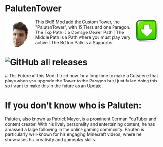 # PalutenTower

<a href="https://github.com/Bergbauer22/PalutenMod/releases/download/v0.1.5/PalutenMod.dll">
    <img align="left" alt="Icon" height="100" src="Icon.png">
    <img align="right" alt="Download" height="75" src="https://raw.githubusercontent.com/gurrenm3/BTD-Mod-Helper/master/BloonsTD6%20Mod%20Helper/Resources/DownloadBtn.png">
    
    


</a>




This Btd6 Mod add the Custom Tower, the "PalutenTower", with 15 Tiers and one Paragon.
The Top Path is a Damage Dealer Path | 
The Middle Path is a Path where you must play very active | 
The Botton Path is a Supporter
<h1 aling="left"><img alt="GitHub all releases" height="25" src="https://img.shields.io/github/downloads/Bergbauer22/PalutenMod/total?label=Total%20Dowloads"></h1>
# The Future of this Mod:
I tried now for a long time to make a Cutscene that plays when you upgrade the Tower to the Paragon but i just failed doing this so i want to make this in the future as an Update.







# If you don't know who is Paluten:
Paluten, also known as Patrick Mayer, is a prominent German YouTuber and content creator. With his lively personality and entertaining content, he has amassed a large following in the online gaming community. Paluten is particularly well-known for his engaging Minecraft videos, where he showcases his creativity and gameplay skills.



